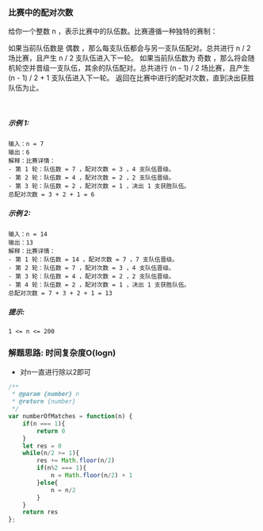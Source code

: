 ### 比赛中的配对次数
给你一个整数 n ，表示比赛中的队伍数。比赛遵循一种独特的赛制：

如果当前队伍数是 偶数 ，那么每支队伍都会与另一支队伍配对。总共进行 n / 2 场比赛，且产生 n / 2 支队伍进入下一轮。
如果当前队伍数为 奇数 ，那么将会随机轮空并晋级一支队伍，其余的队伍配对。总共进行 (n - 1) / 2 场比赛，且产生 (n - 1) / 2 + 1 支队伍进入下一轮。
返回在比赛中进行的配对次数，直到决出获胜队伍为止。

 
##### 示例 1:

    输入：n = 7
    输出：6
    解释：比赛详情：
    - 第 1 轮：队伍数 = 7 ，配对次数 = 3 ，4 支队伍晋级。
    - 第 2 轮：队伍数 = 4 ，配对次数 = 2 ，2 支队伍晋级。
    - 第 3 轮：队伍数 = 2 ，配对次数 = 1 ，决出 1 支获胜队伍。
    总配对次数 = 3 + 2 + 1 = 6

##### 示例 2:

    输入：n = 14
    输出：13
    解释：比赛详情：
    - 第 1 轮：队伍数 = 14 ，配对次数 = 7 ，7 支队伍晋级。
    - 第 2 轮：队伍数 = 7 ，配对次数 = 3 ，4 支队伍晋级。 
    - 第 3 轮：队伍数 = 4 ，配对次数 = 2 ，2 支队伍晋级。
    - 第 4 轮：队伍数 = 2 ，配对次数 = 1 ，决出 1 支获胜队伍。
    总配对次数 = 7 + 3 + 2 + 1 = 13

##### 提示:

    1 <= n <= 200

### 解题思路: 时间复杂度O(logn)
- 对n一直进行除以2即可

```js
/**
 * @param {number} n
 * @return {number}
 */
var numberOfMatches = function(n) {
    if(n === 1){
        return 0
    }
    let res = 0
    while(n/2 >= 1){
        res += Math.floor(n/2)
        if(n%2 === 1){
            n = Math.floor(n/2) + 1
        }else{
            n = n/2
        }
    }
    return res
};
```
